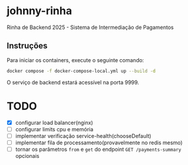 # johnny-rinha

Rinha de Backend 2025 - Sistema de Intermediação de Pagamentos

## Instruções

Para iniciar os containers, execute o seguinte comando:

```bash
docker compose -f docker-compose-local.yml up --build -d
```

O serviço de backend estará acessível na porta 9999.

# TODO

- [x] configurar load balancer(nginx)
- [ ] configurar limits cpu e memória
- [ ] implementar verificação service-health(chooseDefault)
- [ ] implementar fila de processamento(provavelmente no redis mesmo)
- [ ] tornar os parâmetros `from` e `get` do endpoint `GET /payments-summary` opcionais
